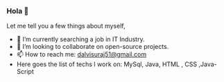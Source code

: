 ### Hola 👋 
Let me tell you a few things about myself,
- 🔭 I’m currently searching a job in IT Industry.
- 👯 I’m looking to collaborate on open-source projects.
- 📫 How to reach me: dalvisuraj51@gmail.com
- Here goes the list of techs I work on: MySql, Java, HTML , CSS ,Java-Script


